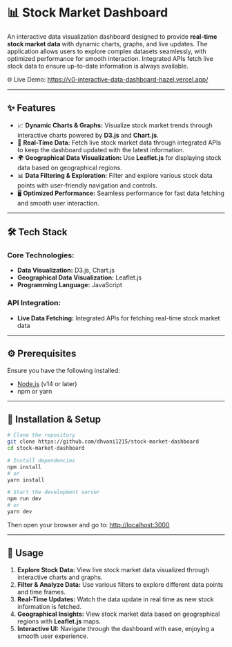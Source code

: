 # 📊 Stock Market Dashboard

An interactive data visualization dashboard designed to provide **real-time stock market data** with dynamic charts, graphs, and live updates. The application allows users to explore complex datasets seamlessly, with optimized performance for smooth interaction. Integrated APIs fetch live stock data to ensure up-to-date information is always available.

🌐 Live Demo: https://v0-interactive-data-dashboard-hazel.vercel.app/

---

## ✨ Features

- 📈 **Dynamic Charts & Graphs:** Visualize stock market trends through interactive charts powered by **D3.js** and **Chart.js**.
- 🔄 **Real-Time Data:** Fetch live stock market data through integrated APIs to keep the dashboard updated with the latest information.
- 🌍 **Geographical Data Visualization:** Use **Leaflet.js** for displaying stock data based on geographical regions.
- 📊 **Data Filtering & Exploration:** Filter and explore various stock data points with user-friendly navigation and controls.
- 🖥️ **Optimized Performance:** Seamless performance for fast data fetching and smooth user interaction.

---

## 🛠️ Tech Stack

### Core Technologies:
- **Data Visualization:** D3.js, Chart.js
- **Geographical Data Visualization:** Leaflet.js
- **Programming Language:** JavaScript

### API Integration:
- **Live Data Fetching:** Integrated APIs for fetching real-time stock market data

---

## ⚙️ Prerequisites

Ensure you have the following installed:

- [Node.js](https://nodejs.org/) (v14 or later)
- npm or yarn

---

## 🚀 Installation & Setup

```bash
# Clone the repository
git clone https://github.com/dhvani1215/stock-market-dashboard
cd stock-market-dashboard

# Install dependencies
npm install
# or
yarn install

# Start the development server
npm run dev
# or
yarn dev
```

Then open your browser and go to: [http://localhost:3000](http://localhost:3000)

---

## 🧭 Usage

1. **Explore Stock Data:** View live stock market data visualized through interactive charts and graphs.
2. **Filter & Analyze Data:** Use various filters to explore different data points and time frames.
3. **Real-Time Updates:** Watch the data update in real time as new stock information is fetched.
4. **Geographical Insights:** View stock market data based on geographical regions with **Leaflet.js** maps.
5. **Interactive UI:** Navigate through the dashboard with ease, enjoying a smooth user experience.

